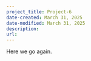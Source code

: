 ```yaml
---
project_title: Project-6
date-created: March 31, 2025
date-modified: March 31, 2025
description: 
url:
---
```

Here we go again.
